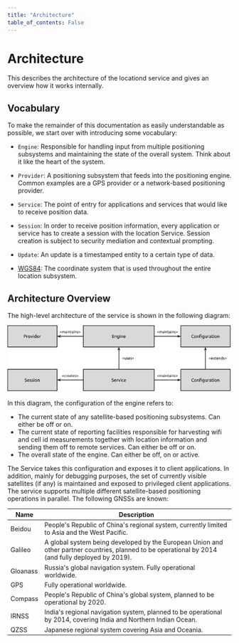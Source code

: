 ```yaml
---
title: "Architecture"
table_of_contents: False
---
```


# Architecture

This describes the architecture of the locationd service and gives
an overview how it works internally.

## Vocabulary
To make the remainder of this documentation as easily understandable
as possible, we start over with introducing some vocabulary:

 - `Engine`: Responsible for handling input from multiple positioning
   subsystems and maintaining the state of the overall system. Think
   about it like the heart of the system.

 - `Provider`: A positioning subsystem that feeds into the positioning
   engine. Common examples are a GPS provider or a network-based
   positioning provider.

 - `Service`: The point of entry for applications and services that would
   like to receive position data.

 - `Session`: In order to receive position information, every application
   or service has to create a session with the location Service.
   Session creation is subject to security mediation and contextual
   prompting.

 - `Update`: An update is a timestamped entity to a certain type of data.

 - [WGS84](http://en.wikipedia.org/wiki/World_Geodetic_System): The coordinate system that is used throughout the entire location subsystem.

## Architecture Overview

The high-level architecture of the service is shown in the following diagram:

![High-level architectural overview](media/LocationServiceHighLevel.png)

In this diagram, the configuration of the engine refers to:

  * The current state of any satellite-based positioning subsystems. Can
    either be off or on.
  * The current state of reporting facilities responsible for harvesting wifi
    and cell id measurements together with location information and sending
    them off to remote services. Can either be off or on.
  * The overall state of the engine. Can either be off, on or active.

The Service takes this configuration and exposes it to client
applications. In addition, mainly for debugging purposes, the set of
currently visible satellites (if any) is maintained and exposed to
privileged client applications. The service supports multiple different
satellite-based positioning operations in parallel. The following GNSSs
are known:

| Name   | Description |
|--------|-------------|
| Beidou | People's Republic of China's regional system, currently limited to Asia and the West Pacific.|
| Galileo | A global system being developed by the European Union and other partner countries, planned to be operational by 2014 (and fully deployed by 2019). |
| Gloanass | Russia's global navigation system. Fully operational worldwide. |
| GPS | Fully operational worldwide. |
| Compass | People's Republic of China's global system, planned to be operational by 2020. |
| IRNSS | India's regional navigation system, planned to be operational by 2014, covering India and Northern Indian Ocean. |
| QZSS | Japanese regional system covering Asia and Oceania. |
